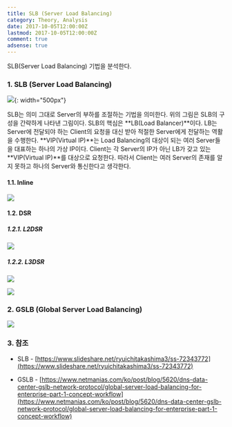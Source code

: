 ```yaml
---
title: SLB (Server Load Balancing)
category: Theory, Analysis
date: 2017-10-05T12:00:00Z
lastmod: 2017-10-05T12:00:00Z
comment: true
adsense: true
---
```


SLB(Server Load Balancing) 기법을 분석한다.

### 1. SLB (Server Load Balancing)

![]({{site.baseurl}}/images/theory_analysis/SLB/SLB.PNG){: width="500px"}

SLB는 의미 그대로 Server의 부하를 조절하는 기법을 의미한다. 위의 그림은 SLB의 구성을 간략하게 나타낸 그림이다. SLB의 핵심은 **LB(Load Balancer)**이다. LB는 Server에 전달되야 하는 Client의 요청을 대신 받아 적절한 Server에게 전달하는 역활을 수행한다. **VIP(Virtual IP)**는 Load Balancing의 대상이 되는 여러 Server들을 대표하는 하나의 가상 IP이다. Client는 각 Server의 IP가 아닌 LB가 갖고 있는 **VIP(Virtual IP)**를 대상으로 요청한다. 따라서 Client는 여러 Server의 존재를 알지 못하고 하나의 Server와 통신한다고 생각한다.

#### 1.1. Inline

![]({{site.baseurl}}/images/theory_analysis/SLB/SLB_Inline.PNG)

#### 1.2. DSR

##### 1.2.1. L2DSR

![]({{site.baseurl}}/images/theory_analysis/SLB/SLB_L2DSR.PNG)

##### 1.2.2. L3DSR

![]({{site.baseurl}}/images/theory_analysis/SLB/SLB_L3DSR_DSCP.PNG)

![]({{site.baseurl}}/images/theory_analysis/SLB/SLB_L3DSR_Tunnel.PNG)

### 2. GSLB (Global Server Load Balancing)

![]({{site.baseurl}}/images/theory_analysis/SLB/GSLB.PNG)

### 3. 참조

* SLB - [https://www.slideshare.net/ryuichitakashima3/ss-72343772](https://www.slideshare.net/ryuichitakashima3/ss-72343772)

* GSLB - [https://www.netmanias.com/ko/post/blog/5620/dns-data-center-gslb-network-protocol/global-server-load-balancing-for-enterprise-part-1-concept-workflow](https://www.netmanias.com/ko/post/blog/5620/dns-data-center-gslb-network-protocol/global-server-load-balancing-for-enterprise-part-1-concept-workflow)
